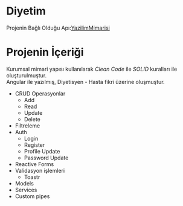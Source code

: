 # Diyetim
  Projenin Bağlı Olduğu Apı:[YazilimMimarisi](https://github.com/aysebayrak/YazilimMimarisi)
# Projenin İçeriği
Kurumsal mimari yapısı kullanılarak *Clean Code* ile *SOLID* kuralları ile oluşturulmuştur.<br/> Angular ile yazılmış, Diyetisyen - Hasta fikri üzerine oluşmuştur.
- CRUD Operasyonlar
  - Add
  - Read
  - Update
  - Delete
- Filtreleme
- Auth
  - Login
  - Register
  - Profile Update
  - Password Update
- Reactive Forms
- Validasyon işlemleri
  - Toastr
- Models
- Services
- Custom pipes

 
